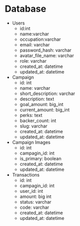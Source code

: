 # Database
- Users
  - id:int
  - name:varchar
  - occupation:varchar
  - email: varchar
  - password_hash: varchar
  - avatar_file_name: varchar
  - role: varchar
  - created_at: datetime
  - updated_at: datetime 
- Campaign
  - id: int
  - name: varchar
  - short_description: varchar
  - description: text
  - goal_amount: big_int
  - current_amount: big_int
  - perks: text
  - backer_count: int
  - slug: varchar
  - created_at: datetime
  - updated_at: datetime
- Campaign  Images
  - id: int
  - campagin_id: int
  - is_primary: boolean
  - created_at: datetime
  - updated_at: datetime
- Transactions
  - id: int
  - campagin_id: int
  - user_id: int
  - amount: big int
  - status: varchar
  - code: varchar
  - created_at: datetime
  - updated_at: datetime